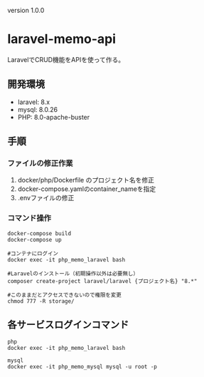 version 1.0.0

# laravel-memo-api
LaravelでCRUD機能をAPIを使って作る。

## 開発環境
* laravel: 8.x
* mysql: 8.0.26
* PHP: 8.0-apache-buster

## 手順
### ファイルの修正作業
1. docker/php/Dockerfile のプロジェクト名を修正
2. docker-compose.yamlのcontainer_nameを指定
3. .envファイルの修正

### コマンド操作

    docker-compose build
    docker-compose up

    #コンテナにログイン
    docker exec -it php_memo_laravel bash

    #Laravelのインストール（初期操作以外は必要無し）
    composer create-project laravel/laravel {プロジェクト名} "8.*"

    #このままだとアクセスできないので権限を変更
    chmod 777 -R storage/

## 各サービスログインコマンド

    php
    docker exec -it php_memo_laravel bash

    mysql
    docker exec -it php_memo_mysql mysql -u root -p